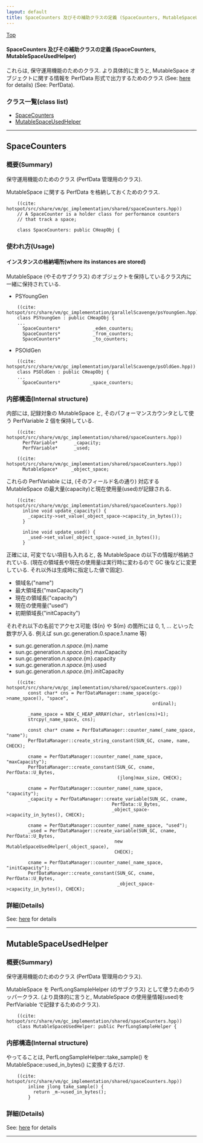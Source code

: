 ```yaml
---
layout: default
title: SpaceCounters 及びその補助クラスの定義 (SpaceCounters, MutableSpaceUsedHelper)
---
```

[Top](../index.html)

#### SpaceCounters 及びその補助クラスの定義 (SpaceCounters, MutableSpaceUsedHelper)

これらは, 保守運用機能のためのクラス.
より具体的に言うと, MutableSpace オブジェクトに関する情報を PerfData 形式で出力するためのクラス
(See: [here](no3718kvd.html) for details) (See: PerfData).


### クラス一覧(class list)

  * [SpaceCounters](#nofHgfzXhk)
  * [MutableSpaceUsedHelper](#noO5iL1Ttm)


---
## <a name="nofHgfzXhk" id="nofHgfzXhk">SpaceCounters</a>

### 概要(Summary)
保守運用機能のためのクラス (PerfData 管理用のクラス).

MutableSpace に関する PerfData を格納しておくためのクラス.

```
    ((cite: hotspot/src/share/vm/gc_implementation/shared/spaceCounters.hpp))
    // A SpaceCounter is a holder class for performance counters
    // that track a space;
    
    class SpaceCounters: public CHeapObj {
```

### 使われ方(Usage)
#### インスタンスの格納場所(where its instances are stored)
MutableSpace (やそのサブクラス) のオブジェクトを保持しているクラス内に一緒に保持されている.

* PSYoungGen

```
    ((cite: hotspot/src/share/vm/gc_implementation/parallelScavenge/psYoungGen.hpp))
    class PSYoungGen : public CHeapObj {
    ...
      SpaceCounters*            _eden_counters;
      SpaceCounters*            _from_counters;
      SpaceCounters*            _to_counters;
```

* PSOldGen

```
    ((cite: hotspot/src/share/vm/gc_implementation/parallelScavenge/psOldGen.hpp))
    class PSOldGen : public CHeapObj {
    ...
      SpaceCounters*           _space_counters;
```

### 内部構造(Internal structure)
内部には, 記録対象の MutableSpace と, そのパフォーマンスカウンタとして使う PerfVariable 2 個を保持している.

```
    ((cite: hotspot/src/share/vm/gc_implementation/shared/spaceCounters.hpp))
      PerfVariable*      _capacity;
      PerfVariable*      _used;
```

```
    ((cite: hotspot/src/share/vm/gc_implementation/shared/spaceCounters.hpp))
      MutableSpace*     _object_space;
```

これらの PerfVariable には, (そのフィールド名の通り) 対応する MutableSpace の最大量(capacity)と現在使用量(used)が記録される.

```
    ((cite: hotspot/src/share/vm/gc_implementation/shared/spaceCounters.hpp))
      inline void update_capacity() {
        _capacity->set_value(_object_space->capacity_in_bytes());
      }
    
      inline void update_used() {
        _used->set_value(_object_space->used_in_bytes());
      }
```

正確には, 可変でない項目も入れると, 各 MutableSpace の以下の情報が格納されている.
(現在の領域長や現在の使用量は実行時に変わるので GC 後などに変更している. それ以外は生成時に指定した値で固定).

* 領域名("name")
* 最大領域長("maxCapacity")
* 現在の領域長("capacity")
* 現在の使用量("used")
* 初期領域長("initCapacity") 

それぞれ以下の名前でアクセス可能 
(${n} や ${m} の箇所には 0, 1, ... といった数字が入る. 例えば sun.gc.generation.0.space.1.name 等)

  * sun.gc.generation.${n}.space.${m}.name
  * sun.gc.generation.${n}.space.${m}.maxCapacity
  * sun.gc.generation.${n}.space.${m}.capacity
  * sun.gc.generation.${n}.space.${m}.used
  * sun.gc.generation.${n}.space.${m}.initCapacity

```
    ((cite: hotspot/src/share/vm/gc_implementation/shared/spaceCounters.cpp))
        const char* cns = PerfDataManager::name_space(gc->name_space(), "space",
                                                      ordinal);
    
        _name_space = NEW_C_HEAP_ARRAY(char, strlen(cns)+1);
        strcpy(_name_space, cns);
    
        const char* cname = PerfDataManager::counter_name(_name_space, "name");
        PerfDataManager::create_string_constant(SUN_GC, cname, name, CHECK);
    
        cname = PerfDataManager::counter_name(_name_space, "maxCapacity");
        PerfDataManager::create_constant(SUN_GC, cname, PerfData::U_Bytes,
                                         (jlong)max_size, CHECK);
    
        cname = PerfDataManager::counter_name(_name_space, "capacity");
        _capacity = PerfDataManager::create_variable(SUN_GC, cname,
                                       PerfData::U_Bytes,
                                       _object_space->capacity_in_bytes(), CHECK);
    
        cname = PerfDataManager::counter_name(_name_space, "used");
        _used = PerfDataManager::create_variable(SUN_GC, cname, PerfData::U_Bytes,
                                        new MutableSpaceUsedHelper(_object_space),
                                        CHECK);
    
        cname = PerfDataManager::counter_name(_name_space, "initCapacity");
        PerfDataManager::create_constant(SUN_GC, cname, PerfData::U_Bytes,
                                         _object_space->capacity_in_bytes(), CHECK);
```




### 詳細(Details)
See: [here](../doxygen/classSpaceCounters.html) for details

---
## <a name="noO5iL1Ttm" id="noO5iL1Ttm">MutableSpaceUsedHelper</a>

### 概要(Summary)
保守運用機能のためのクラス (PerfData 管理用のクラス).

MutableSpace を PerfLongSampleHelper (のサブクラス) として使うためのラッパークラス.
(より具体的に言うと, MutableSpace の使用量情報(used)を PerfVariable で記録するためのクラス).

```
    ((cite: hotspot/src/share/vm/gc_implementation/shared/spaceCounters.hpp))
    class MutableSpaceUsedHelper: public PerfLongSampleHelper {
```

### 内部構造(Internal structure)
やってることは, PerfLongSampleHelper::take_sample() を MutableSpace::used_in_bytes() に変換するだけ.

```
    ((cite: hotspot/src/share/vm/gc_implementation/shared/spaceCounters.hpp))
        inline jlong take_sample() {
          return _m->used_in_bytes();
        }
```




### 詳細(Details)
See: [here](../doxygen/classMutableSpaceUsedHelper.html) for details

---
